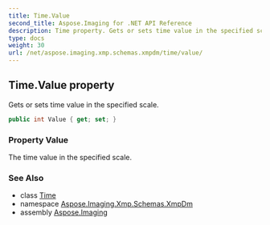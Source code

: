 ```yaml
---
title: Time.Value
second_title: Aspose.Imaging for .NET API Reference
description: Time property. Gets or sets time value in the specified scale
type: docs
weight: 30
url: /net/aspose.imaging.xmp.schemas.xmpdm/time/value/
---
```

## Time.Value property

Gets or sets time value in the specified scale.

```csharp
public int Value { get; set; }
```

### Property Value

The time value in the specified scale.

### See Also

* class [Time](../)
* namespace [Aspose.Imaging.Xmp.Schemas.XmpDm](../../time/)
* assembly [Aspose.Imaging](../../../)


